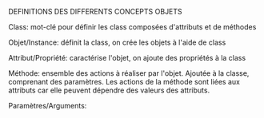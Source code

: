 DEFINITIONS DES DIFFERENTS CONCEPTS OBJETS

Class: mot-clé pour définir les class composées d'attributs et de méthodes

Objet/Instance: définit la class, on crée les objets à l'aide de class

Attribut/Propriété: caractérise l'objet, on ajoute des propriétés à la class

Méthode: ensemble des actions à réaliser par l'objet. Ajoutée à la classe, comprenant des paramètres. 
Les actions de la méthode sont liées aux attributs car elle peuvent dépendre des valeurs des attributs.

Paramètres/Arguments: 

